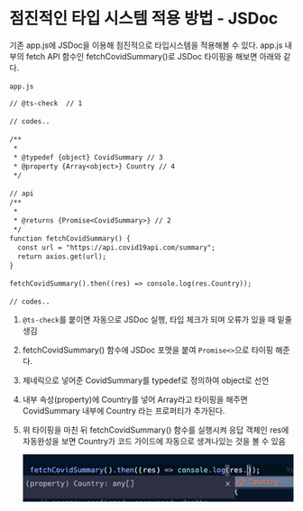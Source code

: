 ﻿# 점진적인 타입 시스템 적용 방법 - JSDoc

기존 app.js에 JSDoc을 이용해 점진적으로 타입시스템을 적용해볼 수 있다.
app.js 내부의 fetch API 함수인 fetchCovidSummary()로 JSDoc 타이핑을 해보면 아래와 같다.

`app.js`

```tsx
// @ts-check  // 1

// codes..

/**
 *
 * @typedef {object} CovidSummary // 3
 * @property {Array<object>} Country // 4
 */

// api
/**
 *
 * @returns {Promise<CovidSummary>} // 2
 */
function fetchCovidSummary() {
  const url = "https://api.covid19api.com/summary";
  return axios.get(url);
}

fetchCovidSummary().then((res) => console.log(res.Country));

// codes..
```

1. `@ts-check`를 붙이면 자동으로 JSDoc 실행, 타입 체크가 되며 오류가 있을 때 밑줄 생김
2. fetchCovidSummary() 함수에 JSDoc 포맷을 붙여 `Promise<>`으로 타이핑 해준다.
3. 제네릭으로 넣어준 CovidSummary를 typedef로 정의하여 object로 선언
4. 내부 속성(property)에 Country를 넣어 Array<object>라고 타이핑을 해주면 CovidSummary 내부에 Country 라는 프로퍼티가 추가된다.
5. 위 타이핑을 마친 뒤 fetchCovidSummary() 함수를 실행시켜 응답 객체인 res에 자동완성을 보면 Country가 코드 가이드에 자동으로 생겨나있는 것을 볼 수 있음

   ![](../img/210624-1.png)

